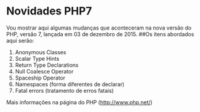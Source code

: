 # Novidades PHP7
Vou mostrar aqui algumas mudanças que aconteceram na nova versão do PHP, versão 7, lançada em 03 de dezembro de 2015. 
##Os itens abordados aqui serão:
1. Anonymous Classes
2. Scalar Type Hints
3. Return Type Declarations
4. Null Coalesce Operator
5. Spaceship Operator
6. Namespaces (forma diferentes de declarar)
7. Fatal errors (tratamento de erros fatais)


Mais informações na página do PHP (http://www.php.net/)




